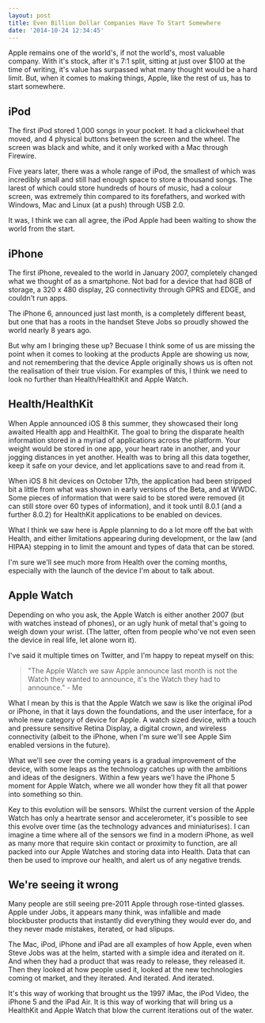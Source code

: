 ```yaml
---
layout: post
title: Even Billion Dollar Companies Have To Start Somewhere
date: '2014-10-24 12:34:45'
---
```


Apple remains one of the world's, if not the world's, most valuable company. With it's stock, after it's 7:1 split, sitting at just over $100 at the time of writing, it's value has surpassed what many thought would be a hard limit. But, when it comes to making things, Apple, like the rest of us, has to start somewhere.

## iPod

The first iPod stored 1,000 songs in your pocket. It had a clickwheel that moved, and 4 physical buttons between the screen and the wheel. The screen was black and white, and it only worked with a Mac through Firewire. 

Five years later, there was a whole range of iPod, the smallest of which was incredibly small and still had enough space to store a thousand songs. The larest of which could store hundreds of hours of music, had a colour screen, was extremely thin compared to its forefathers, and worked with Windows, Mac and Linux (at a push) through USB 2.0.

It was, I think we can all agree, the iPod Apple had been waiting to show the world from the start.

## iPhone

The first iPhone, revealed to the world in January 2007, completely changed what we thought of as a smartphone. Not bad for a device that had 8GB of storage, a 320 x 480 display, 2G connectivity through GPRS and EDGE, and couldn't run apps. 

The iPhone 6, announced just last month, is a completely different beast, but one that has a roots in the handset Steve Jobs so proudly showed the world nearly 8 years ago.

But why am I bringing these up? Becuase I think some of us are missing the point when it comes to looking at the products Apple are showing us now, and not remembering that the device Apple originally shows us is often not the realisation of their true vision. For examples of this, I think we need to look no further than Health/HealthKit and Apple Watch.

## Health/HealthKit

When Apple announced iOS 8 this summer, they showcased their long awaited Health app and HealthKit. The goal to bring the disparate health information stored in a myriad of applications across the platform. Your weight would be stored in one app, your heart rate in another, and your jogging distances in yet another. Health was to bring all this data together, keep it safe on your device, and let applications save to and read from it.

When iOS 8 hit devices on October 17th, the application had been stripped bit a little from what was shown in early versions of the Beta, and at WWDC. Some pieces of information that were said to be stored were removed (it can still store over 60 types of information), and it took until 8.0.1 (and a further 8.0.2) for HealthKit applications to be enabled on devices.

What I think we saw here is Apple planning to do a lot more off the bat with Health, and either limitations appearing during development, or the law (and HIPAA) stepping in to limit the amount and types of data that can be stored.

I'm sure we'll see much more from Health over the coming months, especially with the launch of the device I'm about to talk about.

## Apple Watch
Depending on who you ask, the Apple Watch is either another 2007 (but with watches instead of phones), or an ugly hunk of metal that's going to weigh down your wrist. (The latter, often from people who've not even seen the device in real life, let alone worn it).

I've said it multiple times on Twitter, and I'm happy to repeat myself on this:

> "The Apple Watch we saw Apple announce last month is not the Watch they wanted to announce, it's the Watch they had to announce." - Me

What I mean by this is that the Apple Watch we saw is like the original iPod or iPhone, in that it lays down the foundations, and the user interface, for a whole new category of device for Apple. A watch sized device, with a touch and pressure sensitive Retina Display, a digital crown, and wireless connectivity (albeit to the iPhone, when I'm sure we'll see Apple Sim enabled versions in the future).

What we'll see over the coming years is a gradual improvement of the device, with some leaps as the technology catches up with the ambitions and ideas of the designers. Within a few years we'l have the iPhone 5 moment for Apple Watch, where we all wonder how they fit all that power into something so thin.

Key to this evolution will be sensors. Whilst the current version of the Apple Watch has only a heartrate sensor and accelerometer, it's possible to see this evolve over time (as the technology advances and miniaturises). I can imagine a time where all of the sensors we find in a modern iPhone, as well as many more that require skin contact or proximity to function, are all packed into our Apple Watches and storing data into Health. Data that can then be used to improve our health, and alert us of any negative trends. 

## We're seeing it wrong

Many people are still seeing pre-2011 Apple through rose-tinted glasses. Apple under Jobs, it appears many think, was infallible and made blockbuster products that instantly did everything they would ever do, and they never made mistakes, iterated, or had slipups.

The Mac, iPod, iPhone and iPad are all examples of how Apple, even when Steve Jobs was at the helm, started with a simple idea and iterated on it. And when they had a product that was ready to release, they released it. Then they looked at how people used it, looked at the new technologies coming ot market, and they iterated. And iterated. And iterated.

It's this way of working that brought us the 1997 iMac, the iPod Video, the iPhone 5 and the iPad Air. It is this way of working that will bring us a HealthKit and Apple Watch that blow the current iterations out of the water.